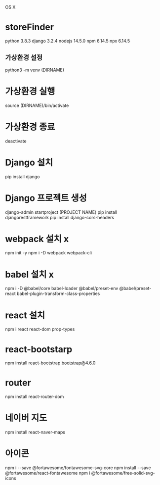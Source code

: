 OS X

# storeFinder

python 3.8.3
django 3.2.4
nodejs 14.5.0
npm 6.14.5
npx 6.14.5


## 가상환경 설정
python3 -m venv (DIRNAME)

  # 가상환경 실행
source (DIRNAME)/bin/activate
  # 가상환경 종료
  deactivate
  
  # Django 설치
  pip install django
  # Django 프로젝트 생성
  django-admin startproject (PROJECT NAME)
  pip install djangorestframework
  pip install django-cors-headers
 
  # webpack 설치 x
  npm init -y
  npm i -D webpack webpack-cli
  
  # babel 설치 x
  npm i -D @babel/core babel-loader @babel/preset-env @babel/preset-react babel-plugin-transform-class-properties
  # react 설치
  npm i react react-dom prop-types
  # react-bootstarp
  npm install react-bootstrap bootstrap@4.6.0
  # router 
  npm install react-router-dom
  
  # 네이버 지도
  npm install react-naver-maps
  
  # 아이콘 
npm i --save @fortawesome/fontawesome-svg-core
 npm install --save @fortawesome/react-fontawesome
 npm i @fortawesome/free-solid-svg-icons
  

